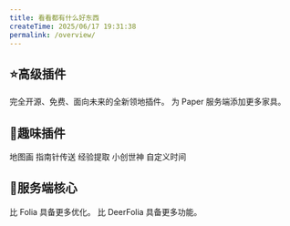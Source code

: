 ```yaml
---
title: 看看都有什么好东西
createTime: 2025/06/17 19:31:38
permalink: /overview/
---
```



## ⭐高级插件

<CardGrid>
  <LinkCard title="Dominion" href="https://dominion.lunadeer.cn/">
    完全开源、免费、面向未来的全新领地插件。
  </LinkCard>

  <LinkCard title="FurnitureCore" href="https://furniturecore.lunadeer.cn/">
    为 Paper 服务端添加更多家具。
  </LinkCard>
</CardGrid>

## 🎉趣味插件

<CardGrid cols=3>
    <LinkCard title="ReColorfulMap" href="/amusing/ReColorfulMap/">地图画</LinkCard>
    <LinkCard title="CompassTeleport" href="/amusing/CompassTeleport/">指南针传送</LinkCard>
    <LinkCard title="ExpExtraction" href="/amusing/ExpExtraction/">经验提取</LinkCard>
    <LinkCard title="LiteWorldEdit" href="/amusing/LiteWorldEdit/">小创世神</LinkCard>
    <LinkCard title="TimeManager" href="/amusing/TimeManager/">自定义时间</LinkCard>
</CardGrid>

## 🍃服务端核心

<CardGrid>
  <LinkCard title="DeerFolia" href="/core/DeerFolia/">比 Folia 具备更多优化。</LinkCard>
  <LinkCard title="DeerFoliaPlus" href="/core/DeerFoliaPlus/">比 DeerFolia 具备更多功能。</LinkCard>
</CardGrid>